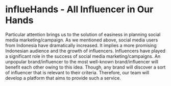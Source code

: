 # influeHands - All Influencer in Our Hands
Particular attention brings us to the solution of easiness in planning social media marketing/campaign. As we mentioned above, social media users from Indonesia have dramatically increased. It implies a more promising Indonesian audience and the growth of influencers. Influencers have played a significant role in the success of social media marketing/campaigns. An unpopular brand/influencer to the most well-known brand/influencer will benefit each other owing to this idea. Though, any brand will discover a sort of influencer that is relevant to their criteria. Therefore, our team will develop a platform that aims to provide such a service.

